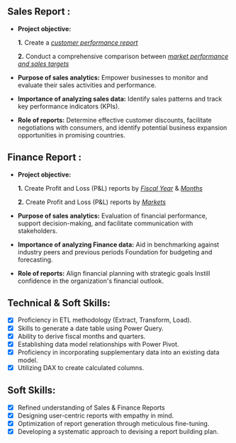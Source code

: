 ## Sales Report :


- **Project objective:** 

    **1.** Create a _[customer performance report](https://github.com/Ashu-dot-debug/Excel-sales-Analytics/blob/main/Customer%20Performance%20report.pdf)_ 

    **2.** Conduct a comprehensive comparison between _[market performance and sales targets](https://github.com/Ashu-dot-debug/Excel-sales-Analytics/blob/main/Market%20performance%20vs%20target%20report.pdf)_

- **Purpose of sales analytics:** Empower businesses to monitor and evaluate their sales activities and performance.

- **Importance of analyzing sales data:** Identify sales patterns and track key performance indicators (KPIs).

- **Role of reports:** Determine effective customer discounts, facilitate negotiations with consumers, and identify potential business expansion opportunities in promising countries.


## Finance Report :

- **Project objective:** 

    **1.** Create Profit and Loss (P&L) reports by _[Fiscal Year](https://github.com/Ashu-dot-debug/Excel-sales-Analytics/blob/main/P%26L%20by%20Fiscal%20Year.pdf)_ & _[Months](https://github.com/Ashu-dot-debug/Excel-sales-Analytics/blob/main/P%26L%20by%20Quarter.pdf)_ 

   **2.** Create Profit and Loss (P&L) reports by _[Markets](https://github.com/KirandeepMarala/Excel-Sales_Analysis/blob/main/P%26L%20Statement%20by%20Markets.pdf)_

- **Purpose of sales analytics:** Evaluation of financial performance, support decision-making, and facilitate communication with stakeholders.

- **Importance of analyzing Finance data:** Aid in benchmarking against industry peers and previous periods Foundation for budgeting and forecasting.

- **Role of reports:** Align financial planning with strategic goals Instill confidence in the organization's financial outlook.


## Technical & Soft Skills:
- [x]	Proficiency in ETL methodology (Extract, Transform, Load).
- [x]	Skills to generate a date table using Power Query.
- [x]	Ability to derive fiscal months and quarters.
- [x]	Establishing data model relationships with Power Pivot.
- [x]	Proficiency in incorporating supplementary data into an existing data model.
- [x]	Utilizing DAX to create calculated columns.

## Soft Skills:
- [x]	Refined understanding of Sales & Finance Reports
- [x]	Designing user-centric reports with empathy in mind.
- [x]	Optimization of report generation through meticulous fine-tuning.
- [x]	Developing a systematic approach to devising a report building plan.
